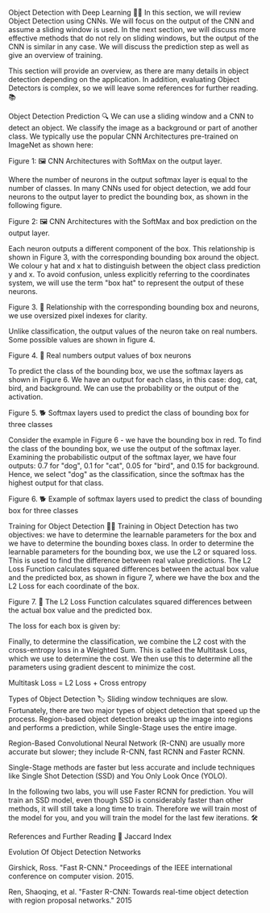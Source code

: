 Object Detection with Deep Learning 📸🤖
In this section, we will review Object Detection using CNNs. We will focus on the output of the CNN and assume a sliding window is used. In the next section, we will discuss more effective methods that do not rely on sliding windows, but the output of the CNN is similar in any case. We will discuss the prediction step as well as give an overview of training. 

This section will provide an overview, as there are many details in object detection depending on the application. In addition, evaluating Object Detectors is complex, so we will leave some references for further reading. 📚


Object Detection Prediction 🔍
We can use a sliding window and a CNN to detect an object. We classify the image as a background or part of another class. We typically use the popular CNN Architectures pre-trained on ImageNet as shown here:



Figure 1: 🖼️ CNN Architectures with SoftMax on the output layer.

Where the number of neurons in the output softmax layer is equal to the number of classes. In many CNNs used for object detection, we add four neurons to the output layer to predict the bounding box, as shown in the following figure.



Figure 2: 🖼️ CNN Architectures with the SoftMax and box prediction on the output layer.

Each neuron outputs a different component of the box. This relationship is shown in Figure 3, with the corresponding bounding box around the object. We colour y hat and x hat to distinguish between the object class prediction y and x. To avoid confusion, unless explicitly referring to the coordinates system, we will use the term "box hat" to represent the output of these neurons. 



Figure 3. 🤖 Relationship with the corresponding bounding box and neurons, we use oversized pixel indexes for clarity.

Unlike classification, the output values of the neuron take on real numbers. Some possible values are shown in figure 4.


Figure 4. 🔢 Real numbers output values of box neurons

To predict the class of the bounding box, we use the softmax layers as shown in Figure 6. We have an output for each class, in this case: dog, cat, bird, and background.  We can use the probability or the output of the activation.



Figure 5. 🐕 Softmax layers used to predict the class of bounding box for three classes  

Consider the example in Figure 6 - we have the bounding box in red. To find the class of the bounding box, we use the output of the softmax layer. Examining the probabilistic output of the softmax layer, we have four outputs: 0.7 for "dog", 0.1 for "cat", 0.05 for "bird", and 0.15 for background. Hence, we select "dog" as the classification, since the softmax has the highest output for that class.


Figure 6. 🐕 Example of softmax layers used to predict the class of bounding box for three classes  

Training for Object Detection 🏋️‍♂️
Training in Object Detection has two objectives: we have to determine the learnable parameters for the box and we have to determine the bounding boxes class. In order to determine the learnable parameters for the bounding box, we use the L2 or squared loss. This is used to find the difference between real value predictions. The L2 Loss Function calculates squared differences between the actual box value and the predicted box, as shown in figure 7, where we have the box and the L2 Loss for each coordinate of the box.


Figure 7. 🧮 The L2 Loss Function calculates squared differences between the actual box value and the predicted box.

The loss for each box is given by:



Finally, to determine the classification, we combine the L2 cost with the cross-entropy loss in a Weighted Sum. This is called the Multitask Loss, which we use to determine the cost. We then use this to determine all the parameters using gradient descent to minimize the cost.

Multitask Loss = L2 Loss + Cross entropy

Types of Object Detection 🏷️
Sliding window techniques are slow. Fortunately, there are two major types of object detection that speed up the process. Region-based object detection breaks up the image into regions and performs a prediction, while Single-Stage uses the entire image. 

Region-Based Convolutional Neural Network (R-CNN) are usually more accurate but slower; they include R-CNN, fast RCNN and Faster RCNN.

Single-Stage methods are faster but less accurate and include techniques like Single Shot Detection (SSD) and You Only Look Once (YOLO).

In the following two labs, you will use Faster RCNN for prediction. You will train an SSD model, even though SSD is considerably faster than other methods, it will still take a long time to train. Therefore we will train most of the model for you, and you will train the model for the last few iterations. 🛠️ 

 

References and Further Reading 📖
Jaccard Index

Evolution Of Object Detection Networks

Girshick, Ross. "Fast R-CNN." Proceedings of the IEEE international conference on computer vision. 2015.

Ren, Shaoqing, et al. "Faster R-CNN: Towards real-time object detection with region proposal networks." 2015
